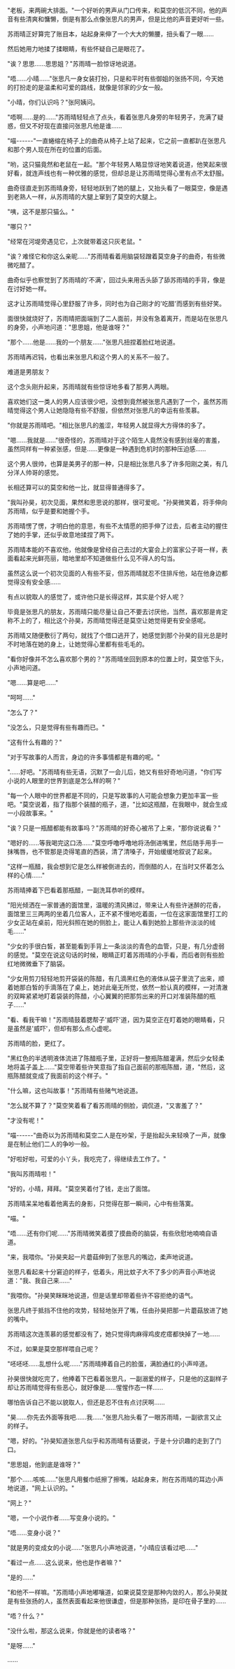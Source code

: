 <link rel="stylesheet" href="../../styles/text.css" />

"老板，来两碗大排面。"一个好听的男声从门口传来，和莫空的低沉不同，他的声音有些清爽和慵懒，倒是有那么点像张思凡的男声，但是比他的声音更好听一些。

苏雨晴正好算完了账目本，站起身来伸了一个大大的懒腰，扭头看了一眼......

然后她用力地揉了揉眼睛，有些怀疑自己是眼花了。

"诶？思思......思思姐？"苏雨晴一脸惊讶地说道。

"唔......小晴......"张思凡一身女装打扮，只是和平时有些御姐的张扬不同，今天她的打扮走的是温柔和可爱的路线，就像是邻家的少女一般。

"小晴，你们认识吗？"张阿姨问。

"唔啊......是的......"苏雨晴轻轻点了点头，看着张思凡身旁的年轻男子，充满了疑惑，但又不好现在直接问张思凡他是谁......

"喵------"一直蜷缩在椅子上的曲奇从椅子上站了起来，它之前一直都趴在张思凡和那个男人现在所在的位置的后面。

"哟，这只猫竟然和老鼠在一起。"那个年轻男人略显惊讶地笑着说道，他笑起来很好看，就连声线也有一种优雅的感觉，但却总是让苏雨晴觉得心里有点不太舒服。

曲奇径直走到苏雨晴身旁，轻轻地跃到了她的腿上，又抬头看了一眼莫空，像是遇到老熟人一样，从苏雨晴的大腿上窜到了莫空的大腿上。

"咦，这不是那只猫么。"

"哪只？"

"经常在河堤旁遇见它，上次就带着这只灰老鼠。"

"诶？难怪它和你这么亲昵......"苏雨晴看着用脑袋轻蹭着莫空身子的曲奇，有些微微吃醋了。

曲奇似乎也察觉到了苏雨晴的'不满'，回过头来用舌头舔了舔苏雨晴的手背，像是在讨好她一样。

这才让苏雨晴觉得心里舒服了许多，同时也为自己刚才的'吃醋'而感到有些好笑。

面很快就烧好了，苏雨晴把面端到了二人面前，并没有急着离开，而是站在张思凡的身旁，小声地问道："思思姐，他是谁呀？"

"那个......他是......我的一个朋友......"张思凡扭捏着脸红地说道。

苏雨晴再迟钝，也看出来张思凡和这个男人的关系不一般了。

难道是男朋友？

这个念头刚升起来，苏雨晴就有些惊讶地多看了那男人两眼。

喜欢她们这一类人的男人应该很少吧，没想到竟然被张思凡遇到了一个，虽然苏雨晴觉得这个男人让她隐隐有些不舒服，但依然对张思凡的幸运有些羡慕。

"你就是苏雨晴吧。"相比张思凡的羞涩，年轻男人就显得大方得体的多了。

"嗯......我就是......"很奇怪的，苏雨晴对于这个陌生人竟然没有感到丝毫的害羞，虽然同样有一种紧张感，但是......更像是一种遇到危机时的那种压迫感......

这个男人很帅，也算是美男子的那一种，只是相比张思凡多了许多阳刚之美，有几分洋人帅哥的感觉。

长相还算可以的莫空和他一比，就显得普通得多了。

"我叫孙昊，初次见面，果然和思思说的那样，很可爱呢。"孙昊微笑着，将手伸向苏雨晴，似乎是要和她握个手。

苏雨晴愣了愣，才明白他的意思，有些不太情愿的把手伸了过去，后者主动的握住了她的手掌，还似乎故意地揉捏了两下。

苏雨晴本能的不喜欢他，他就像是曾经自己去过的大宴会上的富家公子哥一样，表面看起来光鲜亮丽，暗地里却不知道做些什么见不得人的勾当。

虽然这么说一个初次见面的人有些不妥，但苏雨晴就忍不住排斥他，站在他身边都觉得没有安全感......

有点以貌取人的感觉了，或许他只是长得这样，其实是个好人呢？

毕竟是张思凡的朋友，苏雨晴只能尽量让自己不要去讨厌他，当然，喜欢那是肯定称不上的了，相比这个孙昊，苏雨晴觉得还是莫空让她觉得更有安全感呢。

苏雨晴又随便敷衍了两句，就找了个借口逃开了，她感觉到那个孙昊的目光总是时不时地落在她的身上，让她觉得心里都有些毛毛的。

"看你好像并不怎么喜欢那个男的？"苏雨晴坐回到原本的位置上时，莫空低下头，小声地问道。

"嗯......算是吧......"

"呵呵......"

"怎么了？"

"没怎么，只是觉得有些有趣而已。"

"这有什么有趣的？"

"对于写故事的人而言，身边的许多事情都是有趣的呢。"

"......好吧。"苏雨晴有些无语，沉默了一会儿后，她又有些好奇地问道，"你们写小说的人眼里的世界到底是怎么样的啊？"

"每一个人眼中的世界都是不同的，只是写故事的人可能会想象力更加丰富一些吧。"莫空说着，指了指那个装醋的瓶子，道，"比如这瓶醋，在我眼中，就会生成一小段故事来。"

"诶？只是一瓶醋都能有故事吗？"苏雨晴的好奇心被吊了上来，"那你说说看？"

"嗯好的......等我喝完这口汤......"莫空呼噜呼噜地将汤倒进嘴里，然后随手用手一抹嘴唇，也不管那是烫得笔直的西装，清了清嗓子，开始缓缓地叙说了起来。

"这样一瓶醋，我会想到它是怎么样被倒进去的，而倒醋的人，在当时又怀着怎么样的心情......"

苏雨晴捧着下巴看着那瓶醋，一副洗耳恭听的模样。

"阳光倾洒在一家普通的面馆里，温暖的清风拂过，带来让人有些许迷醉的花香，面馆里三三两两的坐着几位客人，正不紧不慢地吃着面，一位在这家面馆里打工的少女正站在桌前，阳光斜照在她的侧脸上，能让人看到她脸上那些许淡淡的绒毛......"

"少女的手很白皙，甚至能看到手背上一条淡淡的青色的血管，只是，有几分虚弱的感觉。"莫空在说这句话的时候，眼睛正盯着苏雨晴的小手看，而后者则有些脸红地微微垂下了脑袋。

"少女用剪刀轻轻地剪开袋装的陈醋，有几滴黑红色的液体从袋子里流了出来，顺着她那白皙的手滴落在了桌上，她对此毫无所觉，依然一脸认真的模样，一对清澈的双眸紧紧地盯着袋装的陈醋，小心翼翼的把那剪出来的开口对准装陈醋的瓶子......"

"看、看我干嘛！"苏雨晴鼓着腮帮子'威吓'道，因为莫空正在盯着她的眼睛看，只是虽然是'威吓'，但却有那么点心虚呢。

苏雨晴的脸，更红了。

"黑红色的半透明液体流进了陈醋瓶子里，正好将一整瓶陈醋灌满，然后少女轻柔地将盖子盖上......"莫空带着些许笑意指了指自己面前的那瓶陈醋，道，"然后，这瓶陈醋就变成了我面前的这个样子。"

"什么嘛，这也叫故事！"苏雨晴有些赌气地说道。

"怎么就不算了？"莫空笑着看了看苏雨晴的侧脸，调侃道，"又害羞了？"

"才没有呢！"

"喵------"曲奇以为苏雨晴和莫空二人是在吵架，于是抬起头来轻唤了一声，就像是在制止他们二人的争吵一般。

"好啦好啦，可爱的小丫头，我吃完了，得继续去工作了。"

"我叫苏雨晴啦！"

"好的，小晴，拜拜。"莫空笑着付了钱，走出了面馆。

苏雨晴呆呆地看着他离去的身影，只觉得在那一瞬间，心中有些落寞。

"喵。"

"唔......还有你们呢......"苏雨晴微笑着摸了摸曲奇的脑袋，有些欣慰地喃喃自语道。

"来，我喂你。"孙昊夹起一片蘑菇伸到了张思凡的嘴边，柔声地说道。

张思凡看起来十分窘迫的样子，低着头，用比蚊子大不了多少的声音小声地说道："我、我自己来......"

"我喂你。"孙昊笑眯眯地说道，但是话里却带着些许不容拒绝的语气。

张思凡终于抵挡不住他的攻势，轻轻地张开了嘴，任由孙昊把那一片蘑菇放进了她的嘴中。

苏雨晴这次连羡慕的感觉都没有了，她只觉得肉麻得鸡皮疙瘩都快掉了一地......

不过，如果是莫空那样喂自己呢？

"呸呸呸......乱想什么呢......"苏雨晴捧着自己的脸蛋，满脸通红的小声啐道。

孙昊很快就吃完了，他捧着下巴看着张思凡，一副溺爱的样子，只是他的这副样子却让苏雨晴觉得有些恶心，就好像是......惺惺作态一样......

哪怕告诉自己不能以貌取人，但还是忍不住有点讨厌啊......

"昊......你先去外面等我吧......我......"张思凡抬头看了一眼苏雨晴，一副欲言又止的样子。

"嗯，好的。"孙昊知道张思凡似乎和苏雨晴有话要说，于是十分识趣的走到了门口。

"思思姐，他到底是谁呀？"

"那个......咳咳......"张思凡用餐巾纸擦了擦嘴，站起身来，附在苏雨晴的耳边小声地说道，"网上认识的。"

"网上？"

"嗯，一个小说作者......写变身小说的。"

"唔......变身小说？"

"就是男的变成女的小说......"张思凡小声地说道，"小晴应该看过吧......"

"看过一点......这么说来，他也是作者嘛？"

"是的......"

"和他不一样嘛。"苏雨晴小声地嘟嚷道，如果说莫空是那种内敛的人，那么孙昊就是有些张扬的人，虽然表面看起来他很谦虚，但是那种张扬，是印在骨子里的......

"唔？什么？"

"没什么啦，那这么说来，你就是他的读者咯？"

"是呀......"

......
